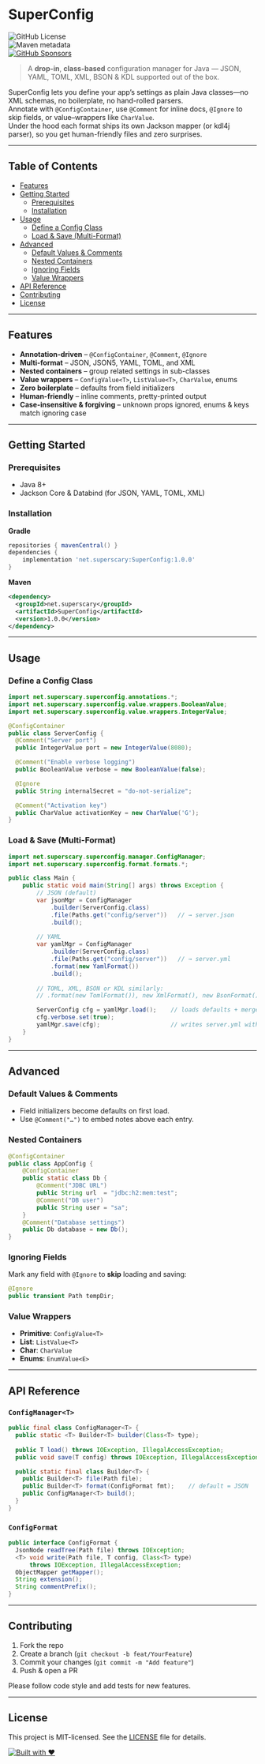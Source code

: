 # SuperConfig

![GitHub License](https://img.shields.io/github/license/SuperScary/SuperConfig?style=for-the-badge)  
![Maven metadata](https://img.shields.io/maven-metadata/v?metadataUrl=https%3A%2F%2Frepo1.maven.org%2Fmaven2%2Fnet%2Fsuperscary%2FSuperConfig%2Fmaven-metadata.xml&style=for-the-badge)  
[![GitHub Sponsors](https://img.shields.io/github/sponsors/SuperScary?style=for-the-badge)](https://github.com/sponsors/SuperScary)

> A **drop-in**, **class-based** configuration manager for Java — JSON, YAML, TOML, XML, BSON & KDL supported out of the box.

SuperConfig lets you define your app’s settings as plain Java classes—no XML schemas, no boilerplate, no hand-rolled parsers.  
Annotate with `@ConfigContainer`, use `@Comment` for inline docs, `@Ignore` to skip fields, or value–wrappers like `CharValue`.  
Under the hood each format ships its own Jackson mapper (or kdl4j parser), so you get human-friendly files and zero surprises.

---

## Table of Contents

- [Features](#features)  
- [Getting Started](#getting-started)  
  - [Prerequisites](#prerequisites)  
  - [Installation](#installation)  
- [Usage](#usage)  
  - [Define a Config Class](#define-a-config-class)  
  - [Load & Save (Multi-Format)](#load--save-multi-format)  
- [Advanced](#advanced)  
  - [Default Values & Comments](#default-values--comments)  
  - [Nested Containers](#nested-containers)  
  - [Ignoring Fields](#ignoring-fields)  
  - [Value Wrappers](#value-wrappers)  
- [API Reference](#api-reference)  
- [Contributing](#contributing)  
- [License](#license)  

---

## Features

- **Annotation-driven** – `@ConfigContainer`, `@Comment`, `@Ignore`  
- **Multi-format** – JSON, JSON5, YAML, TOML, and XML 
- **Nested containers** – group related settings in sub-classes  
- **Value wrappers** – `ConfigValue<T>`, `ListValue<T>`, `CharValue`, enums  
- **Zero boilerplate** – defaults from field initializers  
- **Human-friendly** – inline comments, pretty-printed output  
- **Case-insensitive & forgiving** – unknown props ignored, enums & keys match ignoring case  

---

## Getting Started

### Prerequisites

- Java 8+  
- Jackson Core & Databind (for JSON, YAML, TOML, XML)  

### Installation

**Gradle**  
```groovy
repositories { mavenCentral() }
dependencies {
    implementation 'net.superscary:SuperConfig:1.0.0'
}
````

**Maven**

```xml
<dependency>
  <groupId>net.superscary</groupId>
  <artifactId>SuperConfig</artifactId>
  <version>1.0.0</version>
</dependency>
```

---

## Usage

### Define a Config Class

```java
import net.superscary.superconfig.annotations.*;
import net.superscary.superconfig.value.wrappers.BooleanValue;
import net.superscary.superconfig.value.wrappers.IntegerValue;

@ConfigContainer
public class ServerConfig {
  @Comment("Server port")
  public IntegerValue port = new IntegerValue(8080);

  @Comment("Enable verbose logging")
  public BooleanValue verbose = new BooleanValue(false);

  @Ignore
  public String internalSecret = "do-not-serialize";

  @Comment("Activation key")
  public CharValue activationKey = new CharValue('G');
}
```

### Load & Save (Multi-Format)

```java
import net.superscary.superconfig.manager.ConfigManager;
import net.superscary.superconfig.format.formats.*;

public class Main {
    public static void main(String[] args) throws Exception {
        // JSON (default)
        var jsonMgr = ConfigManager
            .builder(ServerConfig.class)
            .file(Paths.get("config/server"))   // → server.json
            .build();
        
        // YAML
        var yamlMgr = ConfigManager
            .builder(ServerConfig.class)
            .file(Paths.get("config/server"))   // → server.yml
            .format(new YamlFormat())
            .build();
        
        // TOML, XML, BSON or KDL similarly:
        // .format(new TomlFormat()), new XmlFormat(), new BsonFormat(), new KdlFormat()

        ServerConfig cfg = yamlMgr.load();    // loads defaults + merges existing
        cfg.verbose.set(true);
        yamlMgr.save(cfg);                    // writes server.yml with comments
    }
}
```

---

## Advanced

### Default Values & Comments

* Field initializers become defaults on first load.
* Use `@Comment("…")` to embed notes above each entry.

### Nested Containers

```java
@ConfigContainer
public class AppConfig {
    @ConfigContainer
    public static class Db {
        @Comment("JDBC URL")     
        public String url  = "jdbc:h2:mem:test";
        @Comment("DB user")      
        public String user = "sa";
    }
    @Comment("Database settings")
    public Db database = new Db();
}
```

### Ignoring Fields

Mark any field with `@Ignore` to **skip** loading and saving:

```java
@Ignore 
public transient Path tempDir;
```

### Value Wrappers

* **Primitive**: `ConfigValue<T>`
* **List**: `ListValue<T>`
* **Char**: `CharValue`
* **Enums**: `EnumValue<E>`

---

## API Reference

### `ConfigManager<T>`

```java
public final class ConfigManager<T> {
  public static <T> Builder<T> builder(Class<T> type);
  
  public T load() throws IOException, IllegalAccessException;
  public void save(T config) throws IOException, IllegalAccessException;

  public static final class Builder<T> {
    public Builder<T> file(Path file);
    public Builder<T> format(ConfigFormat fmt);    // default = JSON
    public ConfigManager<T> build();
  }
}
```

### `ConfigFormat`

```java
public interface ConfigFormat {
  JsonNode readTree(Path file) throws IOException;
  <T> void write(Path file, T config, Class<T> type)
      throws IOException, IllegalAccessException;
  ObjectMapper getMapper();
  String extension();
  String commentPrefix();
}
```

---

## Contributing

1. Fork the repo
2. Create a branch (`git checkout -b feat/YourFeature`)
3. Commit your changes (`git commit -m "Add feature"`)
4. Push & open a PR

Please follow code style and add tests for new features.

---

## License

This project is MIT-licensed. See the [LICENSE](LICENSE) file for details.

[![Built with ♥](https://forthebadge.com/images/featured/featured-built-with-love.svg)](https://forthebadge.com)

